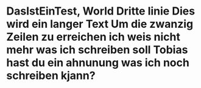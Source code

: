 
DasIstEinTest,
World
Dritte linie
Dies wird 
ein langer Text
Um die 
zwanzig 
Zeilen 
zu erreichen
ich weis nicht mehr
was ich
schreiben soll 
Tobias hast 
du
ein ahnunung
was ich 
noch schreiben kjann?
=====



